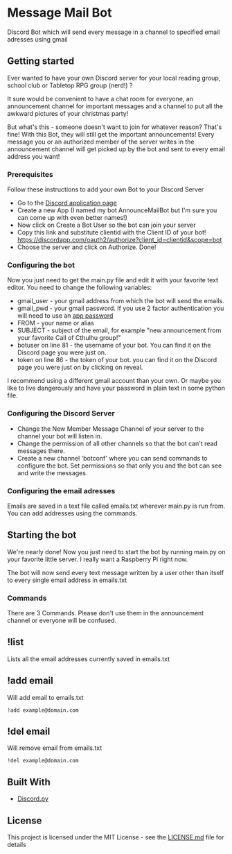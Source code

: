 # Message Mail Bot
Discord Bot which will send every message in a channel to specified email adresses using gmail
 
## Getting started

Ever wanted to have your own Discord server for your local reading group, school club or Tabletop RPG group (nerd!) ?

It sure would be convenient to have a chat room for everyone, an announcement channel for important messages and a channel to put all the awkward pictures of your christmas party!

But what's this - someone doesn't want to join for whatever reason? That's fine! With this Bot, they will still get the important announcements! 
Every message you or an authorized member of the server writes in the announcement channel will get picked up by the bot and sent to every email address you want!

### Prerequisites

Follow these instructions to add your own Bot to your Discord Server

* Go to the [Discord application page](https://discordapp.com/developers/applications/me#top)
* Create a new App (I named my bot AnnounceMailBot but I'm sure you can come up with even better names!)
* Now click on Create a Bot User so the bot can join your server
* Copy this link and substitute clientid with the Client ID of your bot! https://discordapp.com/oauth2/authorize?client_id=clientid&scope=bot
* Choose the server and click on Authorize. Done!

### Configuring the bot

Now you just need to get the main.py file and edit it with your favorite text editor. You need to change the following variables:

* gmail_user - your gmail address from which the bot will send the emails.
* gmail_pwd - your gmail password. If you use 2 factor authentication you will need to use an [app password](https://myaccount.google.com/apppasswords)
* FROM - your name or alias
* SUBJECT - subject of the email, for example "new announcement from your favorite Call of Cthulhu group!"
* botuser on line 81 - the username of your bot. You can find it on the Discord page you were just on.
* token on line 86 - the token of your bot. you can find it on the Discord page you were just on by clicking on reveal.

I recommend using a different gmail account than your own. Or maybe you like to live dangerously and have your password in plain text in some python file.

### Configuring the Discord Server

* Change the New Member Message Channel of your server to the channel your bot will listen in.
* Change the permission of all other channels so that the bot can't read messages there.
* Create a new channel 'botconf' where you can send commands to configure the bot. Set permissions so that only you and the bot can see and write the messages.

### Configuring the email adresses

Emails are saved in a text file called emails.txt wherever main.py is run from. You can add addresses using the commands.

## Starting the bot

We're nearly done! Now you just need to start the bot by running main.py on your favorite little server. I really want a Raspberry Pi right now. 

The bot will now send every text message written by a user other than itself to every single email address in emails.txt

### Commands

There are 3 Commands. Please don't use them in the announcement channel or everyone will be confused.

## !list

Lists all the email addresses currently saved in emails.txt

## !add email

Will add email to emails.txt

```
!add example@domain.com
```

## !del email

Will remove email from emails.txt

```
!del example@domain.com
```


## Built With

* [Discord.py](https://github.com/Rapptz/discord.py) 


## License

This project is licensed under the MIT License - see the [LICENSE.md](LICENSE.md) file for details
